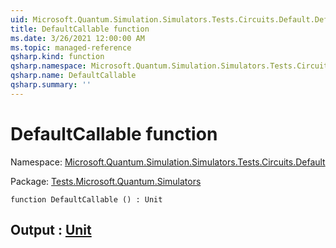 ```yaml
---
uid: Microsoft.Quantum.Simulation.Simulators.Tests.Circuits.Default.DefaultCallable
title: DefaultCallable function
ms.date: 3/26/2021 12:00:00 AM
ms.topic: managed-reference
qsharp.kind: function
qsharp.namespace: Microsoft.Quantum.Simulation.Simulators.Tests.Circuits.Default
qsharp.name: DefaultCallable
qsharp.summary: ''
---
```


# DefaultCallable function

Namespace: [Microsoft.Quantum.Simulation.Simulators.Tests.Circuits.Default](xref:Microsoft.Quantum.Simulation.Simulators.Tests.Circuits.Default)

Package: [Tests.Microsoft.Quantum.Simulators](https://nuget.org/packages/Tests.Microsoft.Quantum.Simulators)




```qsharp
function DefaultCallable () : Unit
```


## Output : [Unit](xref:microsoft.quantum.lang-ref.unit)

